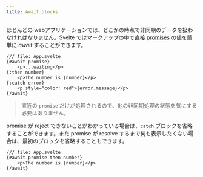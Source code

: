 ```yaml
---
title: Await blocks
---
```


ほとんどの webアプリケーションでは、どこかの時点で非同期のデータを扱わなければなりません。Svelte ではマークアップの中で直接 [promises](https://developer.mozilla.org/ja/docs/Web/JavaScript/Guide/Using_promises) の値を簡単に *await* することができます。

```svelte
/// file: App.svelte
{#await promise}
	<p>...waiting</p>
{:then number}
	<p>The number is {number}</p>
{:catch error}
	<p style="color: red">{error.message}</p>
{/await}
```

> 直近の `promise` だけが処理されるので、他の非同期処理の状態を気にする必要はありません。

promise が reject できないことがわかっている場合は、`catch` ブロックを省略することができます。また promise が resolve するまで何も表示したくない場合は、最初のブロックを省略することもできます。

```svelte
/// file: App.svelte
{#await promise then number}
	<p>The number is {number}</p>
{/await}
```
